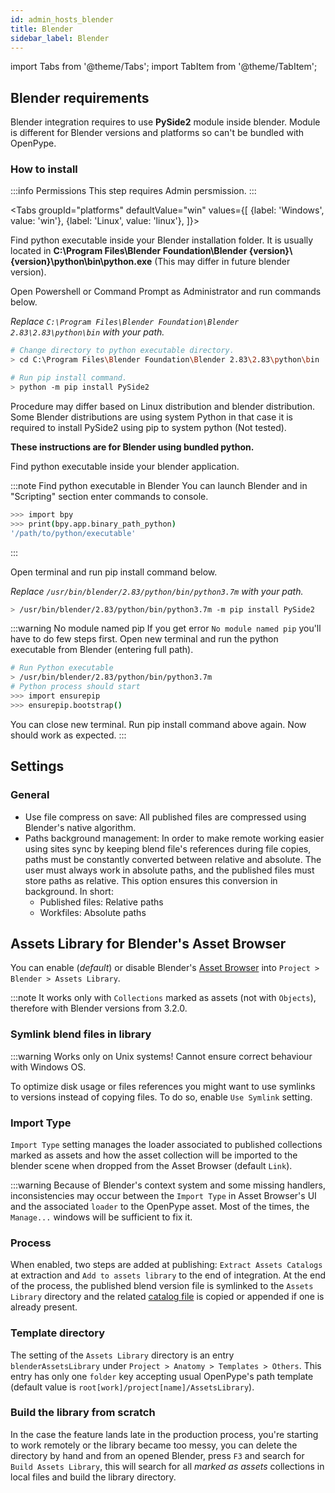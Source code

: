 ```yaml
---
id: admin_hosts_blender
title: Blender
sidebar_label: Blender
---
```


import Tabs from '@theme/Tabs';
import TabItem from '@theme/TabItem';

## Blender requirements
Blender integration requires to use **PySide2** module inside blender. Module is different for Blender versions and platforms so can't be bundled with OpenPype.

### How to install

:::info Permissions
This step requires Admin persmission.
:::

<Tabs
  groupId="platforms"
  defaultValue="win"
  values={[
    {label: 'Windows', value: 'win'},
    {label: 'Linux', value: 'linux'},
  ]}>

<TabItem value="win">

Find python executable inside your Blender installation folder. It is usually located in **C:\\Program Files\\Blender Foundation\\Blender {version}\\{version}\\python\\bin\\python.exe** (This may differ in future blender version).

Open Powershell or Command Prompt as Administrator and run commands below.

*Replace `C:\Program Files\Blender Foundation\Blender 2.83\2.83\python\bin` with your path.*

```bash
# Change directory to python executable directory.
> cd C:\Program Files\Blender Foundation\Blender 2.83\2.83\python\bin

# Run pip install command.
> python -m pip install PySide2
```

</TabItem>

<TabItem value="linux">

Procedure may differ based on Linux distribution and blender distribution. Some Blender distributions are using system Python in that case it is required to install PySide2 using pip to system python (Not tested).

**These instructions are for Blender using bundled python.**

Find python executable inside your blender application.

:::note Find python executable in Blender
You can launch Blender and in "Scripting" section enter commands to console.
```bash
>>> import bpy
>>> print(bpy.app.binary_path_python)
'/path/to/python/executable'
```
:::

Open terminal and run pip install command below.

*Replace `/usr/bin/blender/2.83/python/bin/python3.7m` with your path.*
```bash
> /usr/bin/blender/2.83/python/bin/python3.7m -m pip install PySide2
```

:::warning No module named pip
If you get error `No module named pip` you'll have to do few steps first. Open new terminal and run the python executable from Blender (entering full path).
```bash
# Run Python executable
> /usr/bin/blender/2.83/python/bin/python3.7m
# Python process should start
>>> import ensurepip
>>> ensurepip.bootstrap()
```
You can close new terminal. Run pip install command above again. Now should work as expected.
:::

</TabItem>

</Tabs>

## Settings
### General
- Use file compress on save: All published files are compressed using Blender's native algorithm.
- Paths background management: In order to make remote working easier using sites sync by keeping blend file's references during file copies, paths must be constantly converted between relative and absolute. The user must always work in absolute paths, and the published files must store paths as relative. This option ensures this conversion in background. In short:
  - Published files: Relative paths
  - Workfiles: Absolute paths

## Assets Library for Blender's Asset Browser

You can enable (*default*) or disable Blender's [Asset Browser](https://docs.blender.org/manual/en/latest/editors/asset_browser.html) into `Project > Blender > Assets Library`.

:::note
It works only with `Collections` marked as assets (not with `Objects`), therefore with Blender versions from 3.2.0.

### Symlink blend files in library
:::warning
Works only on Unix systems! Cannot ensure correct behaviour with Windows OS.

To optimize disk usage or files references you might want to use symlinks to versions instead of copying files. To do so, enable `Use Symlink` setting.

### Import Type
`Import Type` setting manages the loader associated to published collections marked as assets and how the asset collection will be imported to the blender scene when dropped from the Asset Browser (default `Link`).

:::warning
Because of Blender's context system and some missing handlers, inconsistencies may occur between the `Import Type` in Asset Browser's UI and the associated `loader` to the OpenPype asset. Most of the times, the `Manage...` windows will be sufficient to fix it.

### Process
When enabled, two steps are added at publishing: `Extract Assets Catalogs` at extraction and `Add to assets library` to the end of integration. At the end of the process, the published blend version file is symlinked to the `Assets Library` directory and the related [catalog file](https://docs.blender.org/manual/en/latest/files/asset_libraries/catalogs.html) is copied or appended if one is already present.

### Template directory
The setting of the `Assets Library` directory is an entry `blenderAssetsLibrary` under `Project > Anatomy > Templates > Others`. This entry has only one `folder` key accepting usual OpenPype's path template (default value is `root[work]/project[name]/AssetsLibrary`).

### Build the library from scratch
In the case the feature lands late in the production process, you're starting to work remotely or the library became too messy, you can delete the directory by hand and from an opened Blender, press `F3` and search for `Build Assets Library`, this will search for all *marked as assets* collections in local files and build the library directory.
